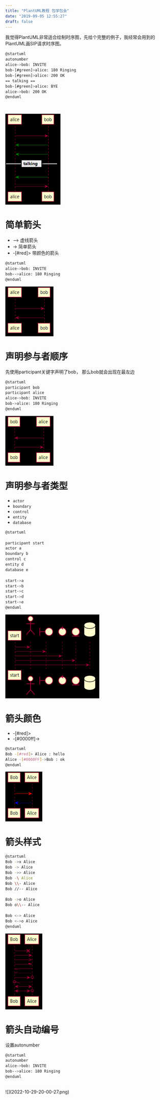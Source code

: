 ```yaml
---
title: "PlantUML教程 包学包会"
date: "2019-09-05 12:55:27"
draft: false
---
```

我觉得PlantUML非常适合绘制时序图，先给个完整的例子，我经常会用到的PlantUML画SIP请求时序图。

```bash
@startuml
autonumber
alice->bob: INVITE
bob-[#green]>alice: 180 Ringing
bob-[#green]>alice: 200 OK
== talking ==
bob-[#green]>alice: BYE
alice->bob: 200 OK
@enduml
```
<br />


![](2022-10-29-19-59-29.png)

# 简单箭头

- --> 虚线箭头
- -> 简单箭头
- -[#red]> 带颜色的箭头

```bash
@startuml
alice->bob: INVITE
bob-->alice: 180 Ringing
@enduml
```

![](2022-10-29-19-59-46.png)
# 声明参与者顺序
先使用participant关键字声明了bob， 那么bob就会出现在最左边

```bash
@startuml
participant bob
participant alice
alice->bob: INVITE
bob->alice: 180 Ringing
@enduml
```

![](2022-10-29-19-59-53.png)

# 声明参与者类型

- `actor`
- `boundary`
- `control`
- `entity`
- `database`

```bash
@startuml

participant start
actor a
boundary b
control c
entity d
database e

start->a
start->b
start->c
start->d
start->e
@enduml
```

![](2022-10-29-20-00-04.png)

# 箭头颜色

- -[#red]>
- -[#0000ff]->
```bash
@startuml
Bob -[#red]> Alice : hello
Alice -[#0000FF]->Bob : ok
@enduml
```

![](2022-10-29-20-00-13.png)

# 箭头样式

```bash
@startuml
Bob ->x Alice
Bob -> Alice
Bob ->> Alice
Bob -\ Alice
Bob \\- Alice
Bob //-- Alice

Bob ->o Alice
Bob o\\-- Alice

Bob <-> Alice
Bob <->o Alice
@enduml
```

![](2022-10-29-20-00-21.png)
# 箭头自动编号

设置autonumber<br />
```bash
@startuml
autonumber
alice->bob: INVITE
bob-->alice: 180 Ringing
@enduml
```

<br />
![](2022-10-29-20-00-27.png)